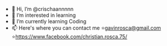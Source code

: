 - 👋 Hi, I’m @crischaannnnn
- 👀 I’m interested in learning
- 🌱 I’m currently learning Coding
- 📫 Here's where you can contact me ⭐gavinrosca@gmail.com ⭐https://www.facebook.com/christian.rosca.75/
                                   



